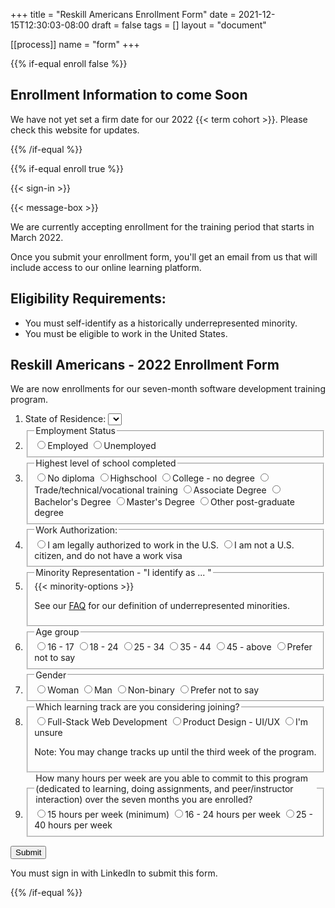 +++
title = "Reskill Americans Enrollment Form"
date = 2021-12-15T12:30:03-08:00
draft = false
tags = []
layout = "document"

[[process]]
name = "form"
+++

{{% if-equal enroll false %}}

## Enrollment Information to come Soon

We have not yet set a firm date for our 2022 {{< term cohort >}}.  Please check this
website for updates.

{{% /if-equal %}}

{{% if-equal enroll true %}}

{{< sign-in >}}

{{< message-box >}}

We are currently accepting enrollment for the training period that starts in
March 2022.

Once you submit your enrollment form, you'll get an email from us that will
include access to our online learning platform.

## Eligibility Requirements:

- You must self-identify as a historically underrepresented minority.
- You must be eligible to work in the United States.

## Reskill Americans - 2022 Enrollment Form

We are now enrollments for our seven-month software development training
program.

<form id="enrollment-form">
<ol>

<li><label> State of Residence:
  <select name="state">
    <option value=""></option>
    {{< state-options >}}
  </select>
  </label>
</li>

<li>
  <fieldset><legend>Employment Status</legend>
    <label><input name="employed" type="radio" value="employed">Employed</label>
    <label><input name="employed" type="radio" value="unemployed">Unemployed</label>
  </fieldset>
</li>

<li>
  <fieldset><legend>Highest level of school completed</legend>
    <label><input name="education" type="radio" value="none">No diploma</label>
    <label><input name="education" type="radio" value="highschool">Highschool</label>
    <label><input name="education" type="radio" value="some-college">College - no degree</label>
    <label><input name="education" type="radio" value="technical">Trade/technical/vocational training</label>
    <label><input name="education" type="radio" value="associate">Associate Degree</label>
    <label><input name="education" type="radio" value="bachelors">Bachelor's Degree</label>
    <label><input name="education" type="radio" value="masters">Master's Degree</label>
    <label><input name="education" type="radio" value="post-graduate">Other post-graduate degree</label>
  </fieldset>
</li>

<li>
  <fieldset><legend>Work Authorization:</legend>
    <label><input name="workStatus" type="radio" value="allowed">I am legally authorized to work in the U.S.</label>
    <label><input name="workStatus" type="radio" value="not-allowed">I am not a U.S. citizen, and do not have a work visa</label>
  </fieldset>
</li>

<li>
  <fieldset><legend>Minority Representation - "I identify as ... "</legend>
    {{< minority-options >}}
    <p class="note">See our <a href="/faq/#minority" target="_blank">FAQ</a> for our definition of
      underrepresented minorities.</p>
  </fieldset>
</li>

<li>
  <fieldset><legend>Age group</legend>
    <label><input name="ageGroup" type="radio" value="16-17">16 - 17</label>
    <label><input name="ageGroup" type="radio" value="18-24">18 - 24</label>
    <label><input name="ageGroup" type="radio" value="25-34">25 - 34</label>
    <label><input name="ageGroup" type="radio" value="35-44">35 - 44</label>
    <label><input name="ageGroup" type="radio" value="45-above">45 - above</label>
    <label><input name="ageGroup" type="radio" value="unspecified">Prefer not to say</label>
  </fieldset>
</li>

<li>
  <fieldset><legend>Gender</legend>
    <label><input name="gender" type="radio" value="female">Woman</label>
    <label><input name="gender" type="radio" value="male">Man</label>
    <label><input name="gender" type="radio" value="non-binary">Non-binary</label>
    <label><input name="gender" type="radio" value="unspecified">Prefer not to say</label>
  </fieldset>
</li>

<li>
  <fieldset><legend>Which learning track are you considering joining?</legend>
    <label><input name="track" type="radio" value="full-stack">Full-Stack Web Development</label>
    <label><input name="track" type="radio" value="ui-ux">Product Design - UI/UX</label>
    <label><input name="track" type="radio" value="unsure">I'm unsure</label>
    <p class="note">Note: You may change tracks up until the third week of the program.</p>
  </fieldset>
</li>

<li>
  <fieldset><legend>How many hours per week are you able to commit to this program (dedicated to learning, doing assignments, and peer/instructor interaction) over the seven months you are enrolled?</legend>
    <label><input name="timeCommitment" type="radio" value="15">15 hours per week (minimum)</label>
    <label><input name="timeCommitment" type="radio" value="16-24">16 - 24 hours per week</label>
    <label><input name="timeCommitment" type="radio" value="25-40">25 - 40 hours per week</label>
  </fieldset>
</li>

</ol>

<input type="submit" class="signed-in" value="Submit">
<p class="form-error signed-out">You must sign in with LinkedIn to submit this form.</p>

</form>

{{% /if-equal %}}
